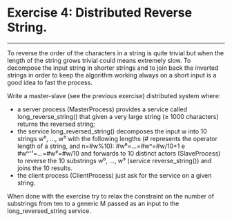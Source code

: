 # Exercise 4: Distributed Reverse String.
<hr></hr>
To reverse the order of the characters in a string is quite trivial but when the length of the string grows trivial could means extremely slow. To decompose the input string in shorter strings and to join back the inverted strings in order to keep the algorithm working always on a short input is a good idea to fast the process.

Write a master-slave (see the previous exercise) distributed system where:

- a server process (MasterProcess) provides a service called long_reverse_string() that given a very large string (≥ 1000 characters) returns the reversed string;
- the service long_reversed_string() decomposes the input w into 10 strings w⁰, ..., w⁹ with the following lengths (# represents the operator length of a string, and n=#w%10): #w⁰=...=#wⁿ=#w/10+1 e #wⁿ⁺¹=...=#w⁹=#w/10 and forwards to 10 distinct actors (SlaveProcess) to reverse the 10 substrings w⁰, ..., w⁹ (service reverse_string()) and joins the 10 results.
- the client process (ClientProcess) just ask for the service on a given string.

When done with the exercise try to relax the constraint on the number of substrings from ten to a generic M passed as an input to the long_reversed_string service.